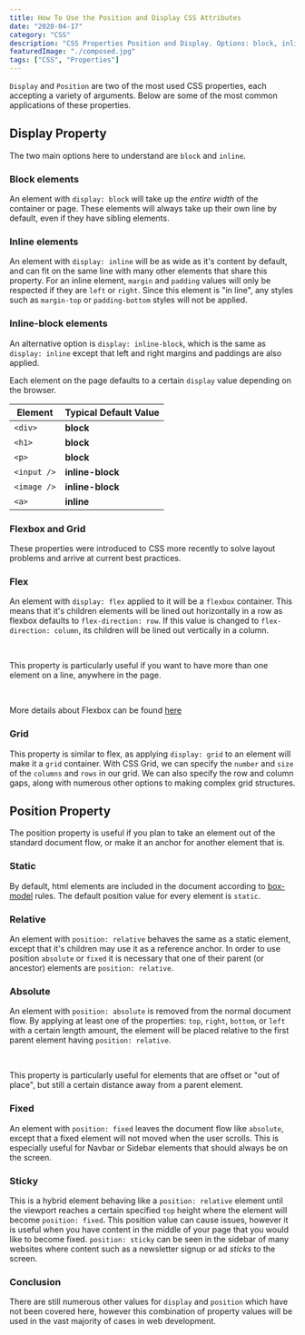 ```yaml
---
title: How To Use the Position and Display CSS Attributes
date: "2020-04-17"
category: "CSS"
description: "CSS Properties Position and Display. Options: block, inline, flexbox, grid for Position and static, relative, absolute, and fixed for Display."
featuredImage: "./composed.jpg"
tags: ["CSS", "Properties"]
---
```


`Display` and `Position` are two of the most used CSS properties, each accepting a variety of arguments. Below are some of the most common applications of these properties.

## Display Property

The two main options here to understand are `block` and `inline`. 

### Block elements

An element with `display: block` will take up the *entire width* of the container or page. These elements will always take up their own line by default, even if they have sibling elements.

### Inline elements

An element with `display: inline` will be as wide as it's content by default, and can fit on the same line with many other elements that share this property. For an inline element, `margin` and `padding` values will only be respected if they are `left` or `right`. Since this element is "in line", any styles such as `margin-top` or `padding-bottom` styles will not be applied.

### Inline-block elements

An alternative option is `display: inline-block`, which is the same as `display: inline` except that left and right margins and paddings are also applied.

Each element on the page defaults to a certain `display` value depending on the browser. 

| Element     | Typical Default Value |
| ----------- | --------------------- |
| `<div>`     | **block**             |
| `<h1>`      | **block**             |
| `<p>`       | **block**             |
| `<input />` | **inline-block**      |
| `<image />` | **inline-block**      |
| `<a>`       | **inline**            |

### Flexbox and Grid

These properties were introduced to CSS more recently to solve layout problems and arrive at current best practices.

### Flex

An element with `display: flex` applied to it will be a `flexbox` container. This means that it's children elements will be lined out horizontally in a row as flexbox defaults to `flex-direction: row`. If this value is changed to `flex-direction: column`, its children will be lined out vertically in a column.

&nbsp;

This property is particularly useful if you want to have more than one element on a line, anywhere in the page.

&nbsp;

More details about Flexbox can be found [here](https://code-boost.com/css-flexbox)

### Grid

This property is similar to flex, as applying `display: grid` to an element will make it a `grid` container. With CSS Grid, we can specify the `number` and `size` of the `columns` and `rows` in our grid. We can also specify the row and column gaps, along with numerous other options to making complex grid structures.

## Position Property

The position property is useful if you plan to take an element out of the standard document flow, or make it an anchor for another element that is.

### Static

By default, html elements are included in the document according to [box-model](https://code-boost.netlify.com/) rules. The default position value for every element is `static`.

### Relative

An element with `position: relative` behaves the same as a static element, except that it's children may use it as a reference anchor. In order to use position `absolute` or `fixed` it is necessary that one of their parent (or ancestor) elements are `position: relative`.

### Absolute

An element with `position: absolute` is removed from the normal document flow. By applying at least one of the properties: `top`, `right`, `bottom`, or `left` with a certain length amount, the element will be placed relative to the first parent element having `position: relative`.

&nbsp;

This property is particularly useful for elements that are offset or "out of place", but still a certain distance away from a parent element. 

### Fixed

An element with `position: fixed` leaves the document flow like `absolute`, except that a fixed element will not moved when the user scrolls. This is especially useful for Navbar or Sidebar elements that should always be on the screen.

### Sticky

This is a hybrid element behaving like a `position: relative` element until the viewport reaches a certain specified `top` height where the element will become `position: fixed`. This position value can cause issues, however it is useful when you have content in the middle of your page that you would like to become fixed. `position: sticky` can be seen in the sidebar of many websites where content such as a newsletter signup or ad *sticks* to the screen. 

### Conclusion

There are still numerous other values for `display` and `position` which have not been covered here, however this combination of property values will be used in the vast majority of cases in web development.